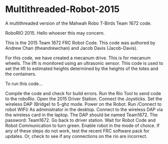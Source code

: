 # Multithreaded-Robot-2015
A multithreaded version of the Mahwah Robo T-Birds Team 1672 code.

RoboRIO 2015. Hello whoever this may concern.

This is the 2015 Team 1672 FRC Robot Code. This code was authored by Andrew Chan (theandrewchan) and Jacob Davis (Jacob-Davis).

For this code, we have created a mecanum drive. This is for mecanum wheels. The lift is monitored using an ultrasonic sensor. This code is used to set the lift to estimated heights determined by the heights of the totes and the containers.

To run this code...

Compile the code and check for build errors.
Run the Rio Tool to send code to the roboRio.
Open the 2015 Driver Station.
Connect the Joysticks.
Set the wireless DAP (Bridge) to 5-ghz mode.
Power on the Robot.
Run /Connect to robot WIFI/ As administrator in the desktop.
Connect to the wireless DAP via the wireless card in the laptop. The DAP should be named Team1672. The password: Team1672.
Go back to driver station. Wait for Robot Code and Robot Communication to turn green.
Enable robot in the mode of choice.
If any of these steps do not work, test the recent FRC software pack for updates. Or, check to see if any connections on the rio are incorrect.
